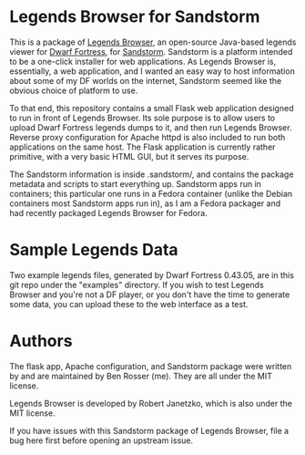 # Legends Browser for Sandstorm

This is a package of [Legends Browser](https://github.com/robertjanetzko/LegendsBrowser),
an open-source Java-based legends viewer for [Dwarf Fortress](http://www.bay12games.com/dwarves/),
for [Sandstorm](https://sandstorm.io/). Sandstorm is a platform intended to be a one-click
installer for web applications. As Legends Browser is, essentially, a web application,
and I wanted an easy way to host information about some of my DF worlds on the internet,
Sandstorm seemed like the obvious choice of platform to use.

To that end, this repository contains a small Flask web application designed to run in
front of Legends Browser. Its sole purpose is to allow users to upload Dwarf Fortress
legends dumps to it, and then run Legends Browser. Reverse proxy configuration for
Apache httpd is also included to run both applications on the same host. The Flask
application is currently rather primitive, with a very basic HTML GUI, but it serves
its purpose.

The Sandstorm information is inside .sandstorm/, and contains the package metadata and
scripts to start everything up. Sandstorm apps run in containers; this particular one
runs in a Fedora container (unlike the Debian containers most Sandstorm apps run in),
as I am a Fedora packager and had recently packaged Legends Browser for Fedora.

# Sample Legends Data

Two example legends files, generated by Dwarf Fortress 0.43.05, are in this git
repo under the "examples" directory. If you wish to test Legends Browser and you're
not a DF player, or you don't have the time to generate some data, you can upload
these to the web interface as a test.

# Authors

The flask app, Apache configuration, and Sandstorm package were written by and are
maintained by Ben Rosser (me). They are all under the MIT license.

Legends Browser is developed by Robert Janetzko, which is also under the MIT license.

If you have issues with this Sandstorm package of Legends Browser, file a bug here
first before opening an upstream issue.
